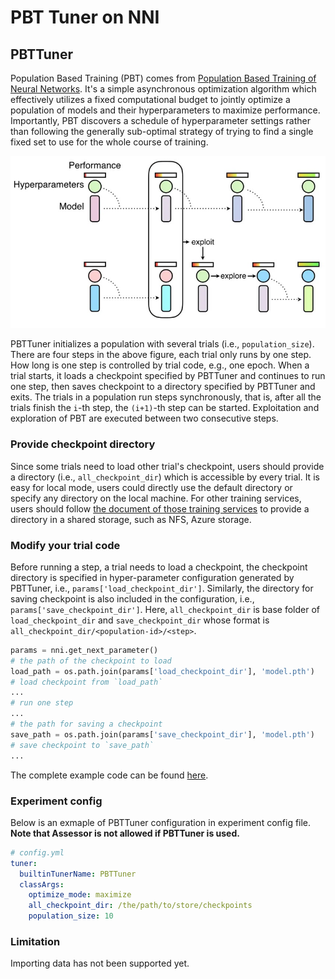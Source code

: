 PBT Tuner on NNI
===

## PBTTuner

Population Based Training (PBT) comes from [Population Based Training of Neural Networks](https://arxiv.org/abs/1711.09846v1). It's a simple asynchronous optimization algorithm which effectively utilizes a fixed computational budget to jointly optimize a population of models and their hyperparameters to maximize performance. Importantly, PBT discovers a schedule of hyperparameter settings rather than following the generally sub-optimal strategy of trying to find a single fixed set to use for the whole course of training. 

![](../../img/pbt.jpg)

PBTTuner initializes a population with several trials (i.e., `population_size`). There are four steps in the above figure, each trial only runs by one step. How long is one step is controlled by trial code, e.g., one epoch. When a trial starts, it loads a checkpoint specified by PBTTuner and continues to run one step, then saves checkpoint to a directory specified by PBTTuner and exits. The trials in a population run steps synchronously, that is, after all the trials finish the `i`-th step, the `(i+1)`-th step can be started. Exploitation and exploration of PBT are executed between two consecutive steps.

### Provide checkpoint directory

Since some trials need to load other trial's checkpoint, users should provide a directory (i.e., `all_checkpoint_dir`) which is accessible by every trial. It is easy for local mode, users could directly use the default directory or specify any directory on the local machine. For other training services, users should follow [the document of those training services](../TrainingService/SupportTrainingService.md) to provide a directory in a shared storage, such as NFS, Azure storage.

### Modify your trial code

Before running a step, a trial needs to load a checkpoint, the checkpoint directory is specified in hyper-parameter configuration generated by PBTTuner, i.e., `params['load_checkpoint_dir']`. Similarly, the directory for saving checkpoint is also included in the configuration, i.e., `params['save_checkpoint_dir']`. Here, `all_checkpoint_dir` is base folder of `load_checkpoint_dir` and `save_checkpoint_dir` whose format is `all_checkpoint_dir/<population-id>/<step>`.

```python
params = nni.get_next_parameter()
# the path of the checkpoint to load
load_path = os.path.join(params['load_checkpoint_dir'], 'model.pth')
# load checkpoint from `load_path`
...
# run one step
...
# the path for saving a checkpoint
save_path = os.path.join(params['save_checkpoint_dir'], 'model.pth')
# save checkpoint to `save_path`
...
```

The complete example code can be found [here](https://github.com/microsoft/nni/tree/master/examples/trials/mnist-pbt-tuner-pytorch).

### Experiment config

Below is an exmaple of PBTTuner configuration in experiment config file. **Note that Assessor is not allowed if PBTTuner is used.**

```yaml
# config.yml
tuner:
  builtinTunerName: PBTTuner
  classArgs:
    optimize_mode: maximize
    all_checkpoint_dir: /the/path/to/store/checkpoints
    population_size: 10
```

### Limitation

Importing data has not been supported yet.